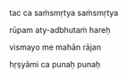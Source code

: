 tac ca saṁsmṛtya saṁsmṛtya

rūpam aty-adbhutaṁ hareḥ

vismayo me mahān rājan

hṛṣyāmi ca punaḥ punaḥ
